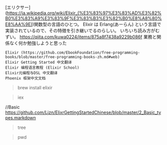 [エリクサー] (https://ja.wikipedia.org/wiki/Elixir_(%E3%83%97%E3%83%AD%E3%82%B0%E3%83%A9%E3%83%9F%E3%83%B3%E3%82%B0%E8%A8%80%E8%AA%9E))関数型の言語のひとつ。
Elixir は Erlang(あーらん) という言語で実装されているので、その特徴を引き継いでるのらしい。
いちいち読み方がむずい。
https://qiita.com/kuwa0224/items/875a8f7438a9229b086f
業務と関係なく何か勉強しようと思った
```
Elixir (https://github.com/EbookFoundation/free-programming-books/blob/master/free-programming-books-zh.md#web)
Elixir Getting Started 中文翻译
Elixir 编程语言教程 (Elixir School)
Elixir元编程与DSL 中文翻译
Phoenix 框架中文文档
```
>brew install elixir


>iex


//Basic
https://github.com/Ljzn/ElixrGettingStartedChinese/blob/master/2_Basic_types.markdown


>tree

>pwd
